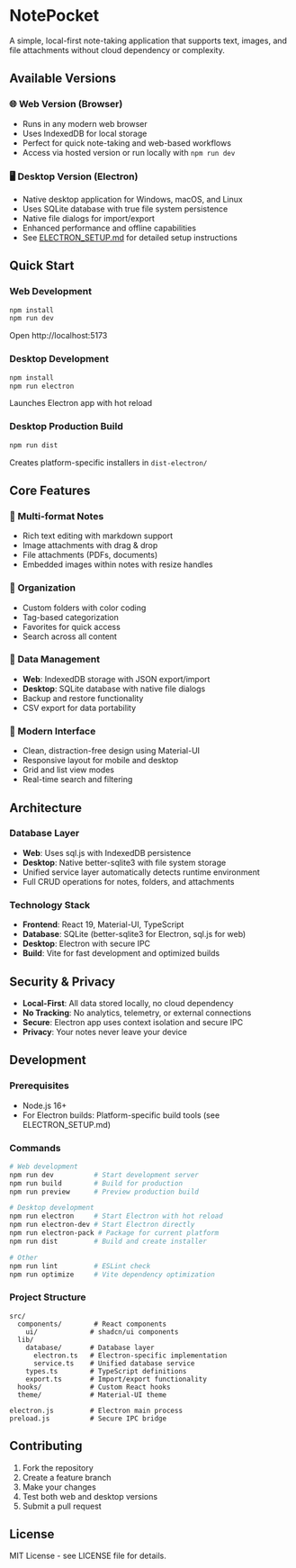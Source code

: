 # NotePocket

A simple, local-first note-taking application that supports text, images, and file attachments without cloud dependency or complexity.

## Available Versions

### 🌐 Web Version (Browser)
- Runs in any modern web browser
- Uses IndexedDB for local storage
- Perfect for quick note-taking and web-based workflows
- Access via hosted version or run locally with `npm run dev`

### 🖥️ Desktop Version (Electron)
- Native desktop application for Windows, macOS, and Linux
- Uses SQLite database with true file system persistence
- Native file dialogs for import/export
- Enhanced performance and offline capabilities
- See [ELECTRON_SETUP.md](./ELECTRON_SETUP.md) for detailed setup instructions

## Quick Start

### Web Development
```bash
npm install
npm run dev
```
Open http://localhost:5173

### Desktop Development  
```bash
npm install
npm run electron
```
Launches Electron app with hot reload

### Desktop Production Build
```bash
npm run dist
```
Creates platform-specific installers in `dist-electron/`

## Core Features

### 📝 Multi-format Notes
- Rich text editing with markdown support
- Image attachments with drag & drop
- File attachments (PDFs, documents)
- Embedded images within notes with resize handles

### 📁 Organization
- Custom folders with color coding
- Tag-based categorization
- Favorites for quick access
- Search across all content

### 💾 Data Management
- **Web**: IndexedDB storage with JSON export/import
- **Desktop**: SQLite database with native file dialogs
- Backup and restore functionality
- CSV export for data portability

### 🎨 Modern Interface
- Clean, distraction-free design using Material-UI
- Responsive layout for mobile and desktop
- Grid and list view modes
- Real-time search and filtering

## Architecture

### Database Layer
- **Web**: Uses sql.js with IndexedDB persistence
- **Desktop**: Native better-sqlite3 with file system storage
- Unified service layer automatically detects runtime environment
- Full CRUD operations for notes, folders, and attachments

### Technology Stack
- **Frontend**: React 19, Material-UI, TypeScript
- **Database**: SQLite (better-sqlite3 for Electron, sql.js for web)
- **Desktop**: Electron with secure IPC
- **Build**: Vite for fast development and optimized builds

## Security & Privacy

- **Local-First**: All data stored locally, no cloud dependency
- **No Tracking**: No analytics, telemetry, or external connections
- **Secure**: Electron app uses context isolation and secure IPC
- **Privacy**: Your notes never leave your device

## Development

### Prerequisites
- Node.js 16+
- For Electron builds: Platform-specific build tools (see ELECTRON_SETUP.md)

### Commands
```bash
# Web development
npm run dev          # Start development server
npm run build        # Build for production
npm run preview      # Preview production build

# Desktop development  
npm run electron     # Start Electron with hot reload
npm run electron-dev # Start Electron directly
npm run electron-pack # Package for current platform
npm run dist         # Build and create installer

# Other
npm run lint         # ESLint check
npm run optimize     # Vite dependency optimization
```

### Project Structure
```
src/
  components/        # React components
    ui/             # shadcn/ui components
  lib/
    database/       # Database layer
      electron.ts   # Electron-specific implementation
      service.ts    # Unified database service
    types.ts        # TypeScript definitions
    export.ts       # Import/export functionality
  hooks/            # Custom React hooks
  theme/            # Material-UI theme

electron.js         # Electron main process
preload.js          # Secure IPC bridge
```

## Contributing

1. Fork the repository
2. Create a feature branch
3. Make your changes
4. Test both web and desktop versions
5. Submit a pull request

## License

MIT License - see LICENSE file for details.